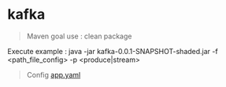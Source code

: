 # kafka

> Maven goal use : clean package

Execute example :
java -jar kafka-0.0.1-SNAPSHOT-shaded.jar -f <path_file_config> -p <produce|stream>


> Config [app.yaml](apps/kafka/config/app.yaml)

